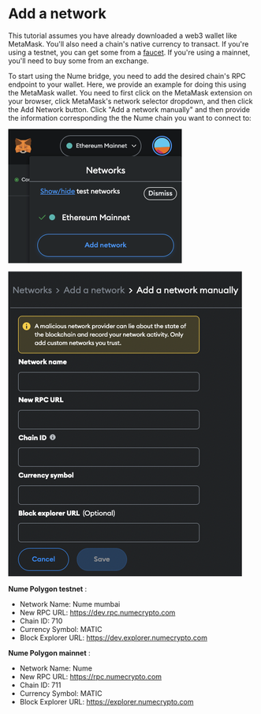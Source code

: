 # Add a network
This tutorial assumes you have already downloaded a web3 wallet like MetaMask. You'll also need a chain's native currency to transact. If you're using a testnet, you can get some from a [faucet](https://faucet.polygon.technology/). If you're using a mainnet, you'll need to buy some from an exchange.

To start using the Nume bridge, you need to add the desired chain's RPC endpoint to your wallet. Here, we provide an example for doing this using the MetaMask wallet. You need to first click on the MetaMask extension on your browser, click MetaMask's network selector dropdown, and then click the Add Network button. Click "Add a network manually" and then provide the information corresponding the the Nume chain you want to connect to:

![Add network](../images/bridge/mm-add-network.png)

![Add network form](../images/bridge/mm-add-network-form.png)

**Nume Polygon testnet** :
- Network Name: Nume mumbai
- New RPC URL: https://dev.rpc.numecrypto.com
- Chain ID: 710
- Currency Symbol: MATIC
- Block Explorer URL: https://dev.explorer.numecrypto.com

**Nume Polygon mainnet** :
- Network Name: Nume
- New RPC URL: https://rpc.numecrypto.com
- Chain ID: 711
- Currency Symbol: MATIC
- Block Explorer URL: https://explorer.numecrypto.com
